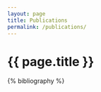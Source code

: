 ```yaml
---
layout: page
title: Publications
permalink: /publications/
---
```


{{ page.title }}
================

{% bibliography %}
